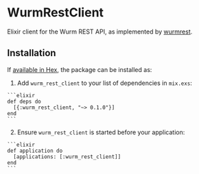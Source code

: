 # WurmRestClient

Elixir client for the Wurm REST API, as implemented by
[wurmrest](https://github.com/taufiqkh/wurmrest).


## Installation

If [available in Hex](https://hex.pm/docs/publish), the package can be installed as:

  1. Add `wurm_rest_client` to your list of dependencies in `mix.exs`:

    ```elixir
    def deps do
      [{:wurm_rest_client, "~> 0.1.0"}]
    end
    ```

  2. Ensure `wurm_rest_client` is started before your application:

    ```elixir
    def application do
      [applications: [:wurm_rest_client]]
    end
    ```

